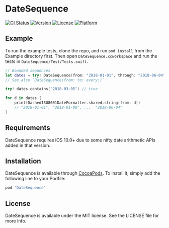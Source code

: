# DateSequence

[![CI Status](https://img.shields.io/travis/quells/DateSequence.svg?style=flat)](https://travis-ci.org/quells/DateSequence)
[![Version](https://img.shields.io/cocoapods/v/DateSequence.svg?style=flat)](https://cocoapods.org/pods/DateSequence)
[![License](https://img.shields.io/cocoapods/l/DateSequence.svg?style=flat)](https://cocoapods.org/pods/DateSequence)
[![Platform](https://img.shields.io/cocoapods/p/DateSequence.svg?style=flat)](https://cocoapods.org/pods/DateSequence)

## Example

To run the example tests, clone the repo, and run `pod install` from the Example directory first. Then open `DateSequence.xcworkspace` and run the tests in `DateSequence/Test/Tests.swift`.

```swift
// Bounded sequences
let dates = try! DateSequence(from: "2018-01-01", through: "2018-06-04", every: (7, .day))
// See also `DateSequence(from: to: every:)`

try! dates.contains("2018-03-05") // true

for d in dates {
    print(DashedISO8601DateFormatter.shared.string(from: d))
    // "2018-01-01", "2018-01-08", ...  "2018-06-04"
}
```

## Requirements

DateSequence requires iOS 10.0+ due to some nifty date arithmetic APIs added in that version.

## Installation

DateSequence is available through [CocoaPods](https://cocoapods.org). To install
it, simply add the following line to your Podfile:

```ruby
pod 'DateSequence'
```

## License

DateSequence is available under the MIT license. See the LICENSE file for more info.

